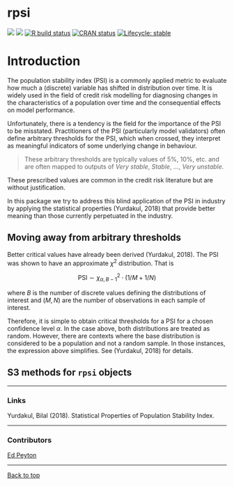 
<!-- README.md is generated from README.Rmd. Please edit that file -->

# rpsi

[![](https://cranlogs.r-pkg.org/badges/pkgdepR)](https://cran.r-project.org/package=pkgdepR)
[![](http://cranlogs.r-pkg.org/badges/grand-total/pkgdepR)](https://cran.r-project.org/package=pkgdepR)
[![R build
status](https://github.com/edpeyton/pkgdepR/workflows/R-CMD-check/badge.svg)](https://github.com/edpeyton/pkgdepR/actions/)
[![CRAN
status](https://www.r-pkg.org/badges/version/pkgdepR)](https://CRAN.R-project.org/package=pkgdepR)
[![Lifecycle:
stable](https://img.shields.io/badge/lifecycle-stable-brightgreen.svg)](https://lifecycle.r-lib.org/articles/stages.html)

# Introduction

The population stability index (PSI) is a commonly applied metric to
evaluate how much a (discrete) variable has shifted in distribution over
time. It is widely used in the field of credit risk modelling for
diagnosing changes in the characteristics of a population over time and
the consequential effects on model performance.

Unfortunately, there is a tendency is the field for the importance of
the PSI to be misstated. Practitioners of the PSI (particularly model
validators) often define arbitrary thresholds for the PSI, which when
crossed, they interpret as meaningful indicators of some underlying
change in behaviour.

> These arbitrary thresholds are typically values of 5%, 10%, etc. and
> are often mapped to outputs of *Very stable*, *Stable*, …, *Very
> unstable*.

These prescribed values are common in the credit risk literature but are
without justification.

In this package we try to address this blind application of the PSI in
industry by applying the statistical properties (Yurdakul, 2018) that
provide better meaning than those currently perpetuated in the industry.

## Moving away from arbitrary thresholds

Better critical values have already been derived (Yurdakul, 2018). The
PSI was shown to have an approximate *χ*<sup>2</sup> distribution. That
is

``` math
\text{PSI}\sim\chi^{2}_{\alpha,B-1}\cdot(1/M+1/N)
```

where $B$ is the number of discrete values defining the distributions of
interest and $(M,N)$ are the number of observations in each sample of
interest.

Therefore, it is simple to obtain critical thresholds for a PSI for a
chosen confidence level $\alpha$. In the case above, both distributions are
treated as random. However, there are contexts where the base
distribution is considered to be a population and not a random sample.
In those instances, the expression above simplifies. See (Yurdakul,
2018) for details.

## S3 methods for `rpsi` objects

------------------------------------------------------------------------

### Links

Yurdakul, Bilal (2018). Statistical Properties of Population Stability
Index.

------------------------------------------------------------------------

### Contributors

[Ed Peyton](https://github.com/edpeyton)

------------------------------------------------------------------------

<a href="#top">Back to top</a>

